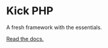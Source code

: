 # Kick PHP

A fresh framework with the essentials.

[Read the docs.](https://joshmcrae.github.com/kick)
